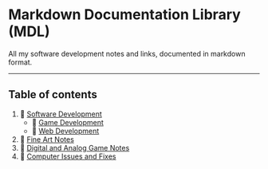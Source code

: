 # Markdown Documentation Library (MDL)

All my software development notes and links, documented in markdown format.

---

## Table of contents

1. :open_file_folder: [Software Development](development-docs/)
    - :file_folder: [Game Development](development-docs/game-development/)
    - :file_folder: [Web Development](development-docs/web-development/)
2. :file_folder: [Fine Art Notes](fine-art-docs/)
3. :file_folder: [Digital and Analog Game Notes](digital-and-analog-games/)
4. :file_folder: [Computer Issues and Fixes](computer-fixes/)
